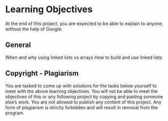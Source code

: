 # Learning Objectives
At the end of this project, you are expected to be able to explain to anyone, without the help of Google:

## General
When and why using linked lists vs arrays
How to build and use linked lists


## Copyright - Plagiarism
You are tasked to come up with solutions for the tasks below yourself to meet with the above learning objectives.
You will not be able to meet the objectives of this or any following project by copying and pasting someone else’s work.
You are not allowed to publish any content of this project.
Any form of plagiarism is strictly forbidden and will result in removal from the program.
